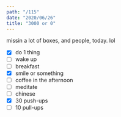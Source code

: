 ```yaml
---
path: "/115"
date: "2020/06/26"
title: "3000 or 0"
---
```


missin a lot of boxes, and people, today. lol

- [x] do 1 thing
- [ ] wake up
- [ ] breakfast
- [x] smile or something
- [ ] coffee in the afternoon
- [ ] meditate
- [ ] chinese
- [x] 30 push-ups
- [ ] 10 pull-ups
